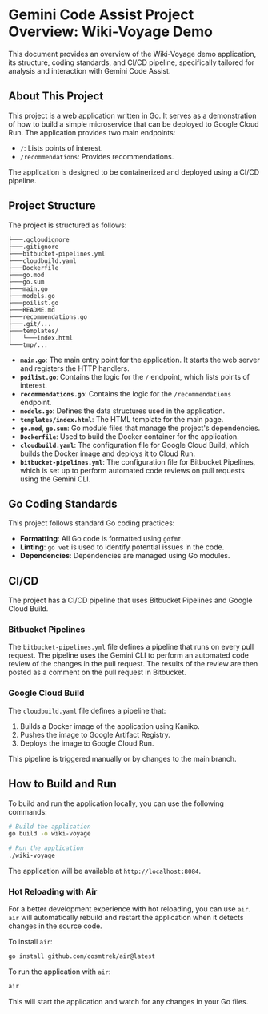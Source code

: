 # Gemini Code Assist Project Overview: Wiki-Voyage Demo

This document provides an overview of the Wiki-Voyage demo application, its structure, coding standards, and CI/CD pipeline, specifically tailored for analysis and interaction with Gemini Code Assist.

## About This Project

This project is a web application written in Go. It serves as a demonstration of how to build a simple microservice that can be deployed to Google Cloud Run. The application provides two main endpoints:

*   `/`: Lists points of interest.
*   `/recommendations`: Provides recommendations.

The application is designed to be containerized and deployed using a CI/CD pipeline.

## Project Structure

The project is structured as follows:

```
├───.gcloudignore
├───.gitignore
├───bitbucket-pipelines.yml
├───cloudbuild.yaml
├───Dockerfile
├───go.mod
├───go.sum
├───main.go
├───models.go
├───poilist.go
├───README.md
├───recommendations.go
├───.git/...
├───templates/
│   └───index.html
└───tmp/...
```

*   **`main.go`**: The main entry point for the application. It starts the web server and registers the HTTP handlers.
*   **`poilist.go`**: Contains the logic for the `/` endpoint, which lists points of interest.
*   **`recommendations.go`**: Contains the logic for the `/recommendations` endpoint.
*   **`models.go`**: Defines the data structures used in the application.
*   **`templates/index.html`**: The HTML template for the main page.
*   **`go.mod`**, **`go.sum`**: Go module files that manage the project's dependencies.
*   **`Dockerfile`**: Used to build the Docker container for the application.
*   **`cloudbuild.yaml`**: The configuration file for Google Cloud Build, which builds the Docker image and deploys it to Cloud Run.
*   **`bitbucket-pipelines.yml`**: The configuration file for Bitbucket Pipelines, which is set up to perform automated code reviews on pull requests using the Gemini CLI.

## Go Coding Standards

This project follows standard Go coding practices:

*   **Formatting**: All Go code is formatted using `gofmt`.
*   **Linting**: `go vet` is used to identify potential issues in the code.
*   **Dependencies**: Dependencies are managed using Go modules.

## CI/CD

The project has a CI/CD pipeline that uses Bitbucket Pipelines and Google Cloud Build.

### Bitbucket Pipelines

The `bitbucket-pipelines.yml` file defines a pipeline that runs on every pull request. The pipeline uses the Gemini CLI to perform an automated code review of the changes in the pull request. The results of the review are then posted as a comment on the pull request in Bitbucket.

### Google Cloud Build

The `cloudbuild.yaml` file defines a pipeline that:

1.  Builds a Docker image of the application using Kaniko.
2.  Pushes the image to Google Artifact Registry.
3.  Deploys the image to Google Cloud Run.

This pipeline is triggered manually or by changes to the main branch.

## How to Build and Run

To build and run the application locally, you can use the following commands:

```bash
# Build the application
go build -o wiki-voyage

# Run the application
./wiki-voyage
```

The application will be available at `http://localhost:8084`.

### Hot Reloading with Air

For a better development experience with hot reloading, you can use `air`. `air` will automatically rebuild and restart the application when it detects changes in the source code.

To install `air`:

```bash
go install github.com/cosmtrek/air@latest
```

To run the application with `air`:

```bash
air
```

This will start the application and watch for any changes in your Go files.
